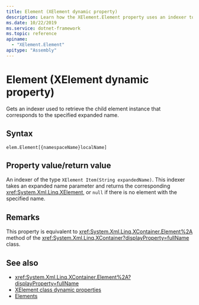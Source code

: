 ```yaml
---
title: Element (XElement dynamic property)
description: Learn how the XElement.Element property uses an indexer to retrieve the child element instance that corresponds to the specified expanded name.
ms.date: 10/22/2019
ms.service: dotnet-framework
ms.topic: reference
apiname:
  - "XElement.Element"
apitype: "Assembly"
---
```

# Element (XElement dynamic property)

Gets an indexer used to retrieve the child element instance that corresponds to the specified expanded name.

## Syntax

```xaml
elem.Element[{namespaceName}localName]
```

## Property value/return value

An indexer of the type `XElement Item(String expandedName)`. This indexer takes an expanded name parameter and returns the corresponding <xref:System.Xml.Linq.XElement>, or `null` if there is no element with the specified name.

## Remarks

This property is equivalent to <xref:System.Xml.Linq.XContainer.Element%2A> method of the <xref:System.Xml.Linq.XContainer?displayProperty=fullName> class.

## See also

- <xref:System.Xml.Linq.XContainer.Element%2A?displayProperty=fullName>
- [XElement class dynamic properties](attribute-xelement-dynamic-property.md)
- [Elements](elements-xelement-dynamic-property.md)
